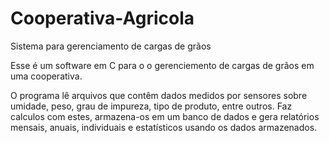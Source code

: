 # Cooperativa-Agricola
Sistema para gerenciamento de cargas de grãos


Esse é um software em C para o o gerenciemento de cargas de grãos em uma cooperativa.

O programa lê arquivos que contêm dados medidos por sensores sobre umidade, peso, grau de impureza, tipo de produto, entre outros.
Faz calculos com estes, armazena-os em um banco de dados e gera relatórios mensais, anuais, individuais e estatísticos usando os dados armazenados.
